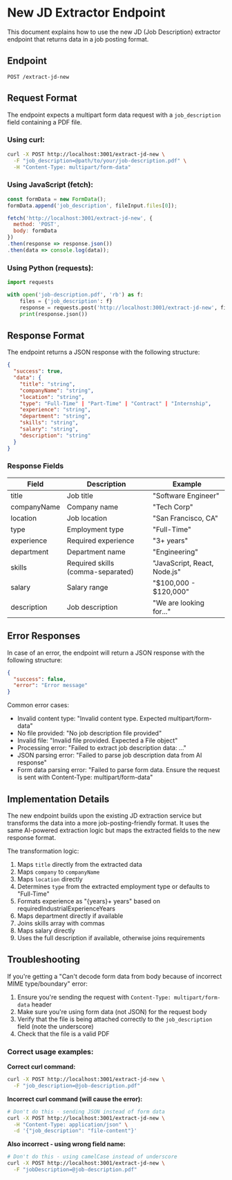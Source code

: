 # New JD Extractor Endpoint

This document explains how to use the new JD (Job Description) extractor endpoint that returns data in a job posting format.

## Endpoint

```
POST /extract-jd-new
```

## Request Format

The endpoint expects a multipart form data request with a `job_description` field containing a PDF file.

### Using curl:
```bash
curl -X POST http://localhost:3001/extract-jd-new \
  -F "job_description=@path/to/your/job-description.pdf" \
  -H "Content-Type: multipart/form-data"
```

### Using JavaScript (fetch):
```javascript
const formData = new FormData();
formData.append('job_description', fileInput.files[0]);

fetch('http://localhost:3001/extract-jd-new', {
  method: 'POST',
  body: formData
})
.then(response => response.json())
.then(data => console.log(data));
```

### Using Python (requests):
```python
import requests

with open('job-description.pdf', 'rb') as f:
    files = {'job_description': f}
    response = requests.post('http://localhost:3001/extract-jd-new', files=files)
    print(response.json())
```

## Response Format

The endpoint returns a JSON response with the following structure:

```json
{
  "success": true,
  "data": {
    "title": "string",
    "companyName": "string",
    "location": "string",
    "type": "Full-Time" | "Part-Time" | "Contract" | "Internship",
    "experience": "string",
    "department": "string",
    "skills": "string",
    "salary": "string",
    "description": "string"
  }
}
```

### Response Fields

| Field | Description | Example |
|-------|-------------|---------|
| title | Job title | "Software Engineer" |
| companyName | Company name | "Tech Corp" |
| location | Job location | "San Francisco, CA" |
| type | Employment type | "Full-Time" |
| experience | Required experience | "3+ years" |
| department | Department name | "Engineering" |
| skills | Required skills (comma-separated) | "JavaScript, React, Node.js" |
| salary | Salary range | "$100,000 - $120,000" |
| description | Job description | "We are looking for..." |

## Error Responses

In case of an error, the endpoint will return a JSON response with the following structure:

```json
{
  "success": false,
  "error": "Error message"
}
```

Common error cases:
- Invalid content type: "Invalid content type. Expected multipart/form-data"
- No file provided: "No job description file provided"
- Invalid file: "Invalid file provided. Expected a File object"
- Processing error: "Failed to extract job description data: ..."
- JSON parsing error: "Failed to parse job description data from AI response"
- Form data parsing error: "Failed to parse form data. Ensure the request is sent with Content-Type: multipart/form-data"

## Implementation Details

The new endpoint builds upon the existing JD extraction service but transforms the data into a more job-posting-friendly format. It uses the same AI-powered extraction logic but maps the extracted fields to the new response format.

The transformation logic:
1. Maps `title` directly from the extracted data
2. Maps `company` to `companyName`
3. Maps `location` directly
4. Determines `type` from the extracted employment type or defaults to "Full-Time"
5. Formats experience as "{years}+ years" based on requiredIndustrialExperienceYears
6. Maps department directly if available
7. Joins skills array with commas
8. Maps salary directly
9. Uses the full description if available, otherwise joins requirements

## Troubleshooting

If you're getting a "Can't decode form data from body because of incorrect MIME type/boundary" error:

1. Ensure you're sending the request with `Content-Type: multipart/form-data` header
2. Make sure you're using form data (not JSON) for the request body
3. Verify that the file is being attached correctly to the `job_description` field (note the underscore)
4. Check that the file is a valid PDF

### Correct usage examples:

**Correct curl command:**
```bash
curl -X POST http://localhost:3001/extract-jd-new \
  -F "job_description=@job-description.pdf"
```

**Incorrect curl command (will cause the error):**
```bash
# Don't do this - sending JSON instead of form data
curl -X POST http://localhost:3001/extract-jd-new \
  -H "Content-Type: application/json" \
  -d '{"job_description": "file-content"}'
```

**Also incorrect - using wrong field name:**
```bash
# Don't do this - using camelCase instead of underscore
curl -X POST http://localhost:3001/extract-jd-new \
  -F "jobDescription=@job-description.pdf"
```